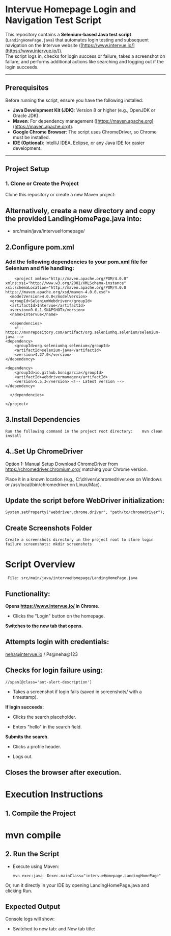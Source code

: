 
# Intervue Homepage Login and Navigation Test Script

This repository contains a **Selenium-based Java test script** (`LandingHomePage.java`) that automates login testing and subsequent navigation on the Intervue website ([https://www.intervue.io/](https://www.intervue.io/)).  
The script logs in, checks for login success or failure, takes a screenshot on failure, and performs additional actions like searching and logging out if the login succeeds.

---

## Prerequisites

Before running the script, ensure you have the following installed:

- **Java Development Kit (JDK)**: Version 8 or higher (e.g., OpenJDK or Oracle JDK).
- **Maven**: For dependency management ([https://maven.apache.org](https://maven.apache.org)).
- **Google Chrome Browser**: The script uses ChromeDriver, so Chrome must be installed.
- **IDE (Optional)**: IntelliJ IDEA, Eclipse, or any Java IDE for easier development.

---

## Project Setup

### 1. Clone or Create the Project

Clone this repository or create a new Maven project:

## Alternatively, create a new directory and copy the provided LandingHomePage.java into:

- src/main/java/intervueHomepage/

## 2.Configure pom.xml
### Add the following dependencies to your pom.xml file for Selenium and file handling:

        <project xmlns="http://maven.apache.org/POM/4.0.0" xmlns:xsi="http://www.w3.org/2001/XMLSchema-instance" xsi:schemaLocation="http://maven.apache.org/POM/4.0.0 https://maven.apache.org/xsd/maven-4.0.0.xsd">
      <modelVersion>4.0.0</modelVersion>
      <groupId>SeleniumWebdriver</groupId>
      <artifactId>Intervue</artifactId>
      <version>0.0.1-SNAPSHOT</version>
      <name>Intervue</name>
      
      <dependencies>
        <!-- https://mvnrepository.com/artifact/org.seleniumhq.selenium/selenium-java -->
    <dependency>
        <groupId>org.seleniumhq.selenium</groupId>
        <artifactId>selenium-java</artifactId>
        <version>4.27.0</version>
    </dependency>
    
    <dependency>
        <groupId>io.github.bonigarcia</groupId>
        <artifactId>webdrivermanager</artifactId>
        <version>5.5.3</version> <!-- Latest version -->
    </dependency>
      	
      </dependencies>
      
    </project>

 ## 3.Install Dependencies
    Run the following command in the project root directory:    mvn clean install

## 4..Set Up ChromeDriver
Option 1: Manual Setup
Download ChromeDriver from https://chromedriver.chromium.org/ matching your Chrome version.

Place it in a known location (e.g., C:\drivers\chromedriver.exe on Windows or /usr/local/bin/chromedriver on Linux/Mac).

## Update the script before WebDriver initialization:
    System.setProperty("webdriver.chrome.driver", "path/to/chromedriver");

## Create Screenshots Folder
    Create a screenshots directory in the project root to store login failure screenshots: mkdir screenshots

  
# Script Overview
     File: src/main/java/intervueHomepage/LandingHomePage.java

## Functionality:
  **Opens https://www.intervue.io/ in Chrome.**

- Clicks the "Login" button on the homepage.

**Switches to the new tab that opens.**

## Attempts login with credentials:
  neha@intervue.io / Ps@neha@123

## Checks for login failure using:
    //span[@class='ant-alert-description']
- Takes a screenshot if login fails (saved in screenshots/ with a timestamp).

**If login succeeds:**

- Clicks the search placeholder.

- Enters "hello" in the search field.

**Submits the search.**

- Clicks a profile header.

- Logs out.

## Closes the browser after execution.

# Execution Instructions
## 1. Compile the Project

# mvn compile
## 2. Run the Script
- Execute using Maven:

      mvn exec:java -Dexec.mainClass="intervueHomepage.LandingHomePage"
Or, run it directly in your IDE by opening LandingHomePage.java and clicking Run.

## Expected Output
 Console logs will show:

- Switched to new tab: <URL> and New tab title: <title> on successful tab switch.

- Login failed! Screenshot saved at: <path> if login fails, with a screenshot in the screenshots/ folder.

- Login successful! Proceeding to next step... if login succeeds, followed by search and logout actions.

- Error: <message> if an exception occurs (e.g., element not found).

- The browser closes automatically after execution.

# Customization
- Login Credentials: Update the email and password in the script if needed:

      driver.findElement(By.xpath("//input[@id='login_email']")).sendKeys("your_email");
      driver.findElement(By.xpath("//input[@id='login_password']")).sendKeys("your_password");

## Failure Detection: The current failure check uses //span[@class='ant-alert-description'].
**Verify this matches the error element on the login page after a failed attempt, or update accordingly.**

- Post-Login Actions: Modify the search term ("hello") or add more steps after logout in the else block.

# Troubleshooting
    NoSuchElementException: Ensure all XPaths match the current webpage structure. Inspect using Chrome DevTools (F12).

- Tab Not Switching: Increase Thread.sleep(2000) if the new tab takes longer to open, or replace with WebDriverWait.

- Screenshot Not Saving: Confirm the screenshots/ folder exists and is writable.

- Login Failure Detection Failing: Inspect the page after a failed login to confirm the error element's XPath.

# Notes
- The script uses Thread.sleep() for simplicity. For production use, consider replacing with WebDriverWait for more robust timing.

- Ensure an active internet connection, as the script interacts with a live website.

- The browser closes automatically due to driver.quit() in the finally block.





